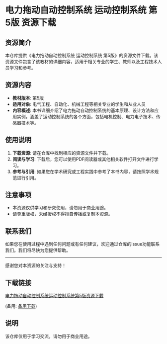 # 电力拖动自动控制系统 运动控制系统 第5版 资源下载

## 资源简介

本仓库提供《电力拖动自动控制系统 运动控制系统 第5版》的资源文件下载。该资源文件包含了该教材的详细内容，适用于相关专业的学生、教师以及工程技术人员学习和参考。

## 资源内容

- **教材版本**: 第5版
- **适用对象**: 电气工程、自动化、机械工程等相关专业的学生和从业人员
- **内容概述**: 本书详细介绍了电力拖动自动控制系统的基本原理、设计方法和应用实例，涵盖了运动控制系统的各个方面，包括电机控制、电力电子技术、传感器技术等。

## 使用说明

1. **下载资源**: 请在仓库中找到相应的资源文件并下载。
2. **阅读与学习**: 下载后，您可以使用PDF阅读器或其他相关软件打开文件进行学习。
3. **参考与引用**: 如果您在学术研究或工程实践中参考了本书内容，请按照学术规范进行引用。

## 注意事项

- 本资源仅供学习和研究使用，请勿用于商业用途。
- 请尊重版权，未经授权不得擅自传播或复制本资源。

## 联系我们

如果您在使用过程中遇到任何问题或有任何建议，欢迎通过仓库的Issue功能联系我们。我们将尽快为您提供帮助。

---

感谢您对本资源的关注与支持！

## 下载链接
[电力拖动自动控制系统运动控制系统第5版资源下载](https://pan.quark.cn/s/1737b570e2a8) 

(备用: [备用下载](https://pan.baidu.com/s/1kDwvR2U01y4KOEP1RqLM3Q?pwd=1234))

## 说明

该仓库仅用于学习交流，请勿用于商业用途。

